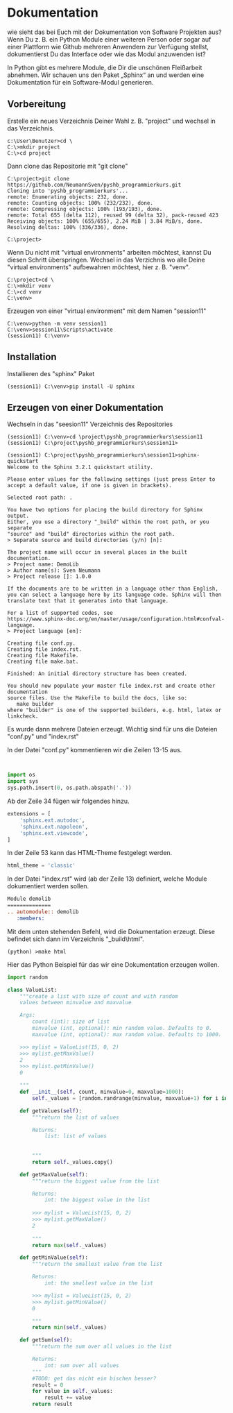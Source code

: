 # Dokumentation

wie sieht das bei Euch mit der Dokumentation von Software Projekten aus? Wenn Du z. B. ein Python Module einer weiteren Person oder sogar auf einer Plattform wie Github mehreren Anwendern zur Verfügung stellst, dokumentierst Du das Interface oder wie das Modul anzuwenden ist?

In Python gibt es mehrere Module, die Dir die unschönen Fleißarbeit abnehmen. Wir schauen uns den Paket „Sphinx“ an und werden eine Dokumentation für ein Software-Modul generieren.


## Vorbereitung

Erstelle ein neues Verzeichnis Deiner Wahl z. B. "project" und wechsel in das Verzeichnis.

```
c:\User\Benutzer>cd \
C:\>mkdir project
C:\>cd project
```

Dann clone das Repositorie mit "git clone" 

```console
C:\project>git clone https://github.com/NeumannSven/pyshb_programmierkurs.git
Cloning into 'pyshb_programmierkurs'...
remote: Enumerating objects: 232, done.
remote: Counting objects: 100% (232/232), done.
remote: Compressing objects: 100% (193/193), done.
remote: Total 655 (delta 112), reused 99 (delta 32), pack-reused 423
Receiving objects: 100% (655/655), 2.24 MiB | 3.84 MiB/s, done.
Resolving deltas: 100% (336/336), done.

C:\project>
```

Wenn Du nicht mit "virtual environments" arbeiten möchtest, kannst Du diesen Schritt überspringen.
Wechsel in das Verzichnis wo alle Deine "virtual environments" aufbewahren möchtest, hier z. B. "venv".

```console
C:\project>cd \
C:\>mkdir venv
C:\>cd venv
C:\venv>
```

Erzeugen von einer "virtual environment" mit dem Namen "session11"

```console
C:\venv>python -m venv session11
C:\venv>session11\Scripts\activate
(session11) C:\venv> 
```

## Installation

Installieren des "sphinx" Paket

```console
(session11) C:\venv>pip install -U sphinx
```

## Erzeugen von einer Dokumentation

Wechseln in das "seesion11" Verzeichnis des Repositories

```console
(session11) C:\venv>cd \project\pyshb_programmierkurs\session11
(session11) C:\project\pyshb_programmierkurs\session11>

(session11) C:\project\pyshb_programmierkurs\session11>sphinx-quickstart
Welcome to the Sphinx 3.2.1 quickstart utility.

Please enter values for the following settings (just press Enter to
accept a default value, if one is given in brackets).

Selected root path: .

You have two options for placing the build directory for Sphinx output.
Either, you use a directory "_build" within the root path, or you separate
"source" and "build" directories within the root path.
> Separate source and build directories (y/n) [n]:

The project name will occur in several places in the built documentation.
> Project name: DemoLib
> Author name(s): Sven Neumann
> Project release []: 1.0.0

If the documents are to be written in a language other than English,
you can select a language here by its language code. Sphinx will then
translate text that it generates into that language.

For a list of supported codes, see
https://www.sphinx-doc.org/en/master/usage/configuration.html#confval-language.
> Project language [en]:

Creating file conf.py.
Creating file index.rst.
Creating file Makefile.
Creating file make.bat.

Finished: An initial directory structure has been created.

You should now populate your master file index.rst and create other documentation
source files. Use the Makefile to build the docs, like so:
   make builder
where "builder" is one of the supported builders, e.g. html, latex or linkcheck.

```

Es wurde dann mehrere Dateien erzeugt. Wichtig sind für uns die Dateien "conf.py" und "index.rst" 

In der Datei "conf.py" kommentieren wir die Zeilen 13-15 aus. 

```python


import os
import sys
sys.path.insert(0, os.path.abspath('.'))
```

Ab der Zeile 34 fügen wir folgendes hinzu. 

```python
extensions = [
    'sphinx.ext.autodoc',
    'sphinx.ext.napoleon',
    'sphinx.ext.viewcode',
]
```

In der Zeile 53 kann das HTML-Theme festgelegt werden.

```python
html_theme = 'classic'

```

In der Datei "index.rst" wird (ab der Zeile 13) definiert, welche Module dokumentiert werden sollen. 

```rst
Module demolib
==============
.. automodule:: demolib
   :members:
```

Mit dem unten stehenden Befehl, wird die Dokumentation erzeugt.
Diese befindet sich dann im Verzeichnis "_build\html".

```console
(python) >make html
```

Hier das Python Beispiel für das wir eine Dokumentation erzeugen wollen.

```python
import random

class ValueList:
    """create a list with size of count and with random
    values between minvalue and maxvalue

    Args:
        count (int): size of list
        minvalue (int, optional): min random value. Defaults to 0.
        maxvalue (int, optional): max random value. Defaults to 1000.

    >>> mylist = ValueList(15, 0, 2)
    >>> mylist.getMaxValue()
    2
    >>> mylist.getMinValue()
    0

    """   
    def __init__(self, count, minvalue=0, maxvalue=1000): 
        self._values = [random.randrange(minvalue, maxvalue+1) for i in range(count)]

    def getValues(self):
        """return the list of values

        Returns:
            list: list of values
        
            
        """        
        return self._values.copy()

    def getMaxValue(self):
        """return the biggest value from the list 

        Returns:
            int: the biggest value in the list
            
        >>> mylist = ValueList(15, 0, 2)
        >>> mylist.getMaxValue()
        2
            
        """        
        return max(self._values)

    def getMinValue(self):
        """return the smallest value from the list

        Returns:
            int: the smallest value in the list

        >>> mylist = ValueList(15, 0, 2)
        >>> mylist.getMinValue()
        0

        """        
        return min(self._values)

    def getSum(self):
        """return the sum over all values in the list

        Returns:
            int: sum over all values
        """
        #TODO: get das nicht ein bischen besser?        
        result = 0
        for value in self._values:
            result += value
        return result    
```
